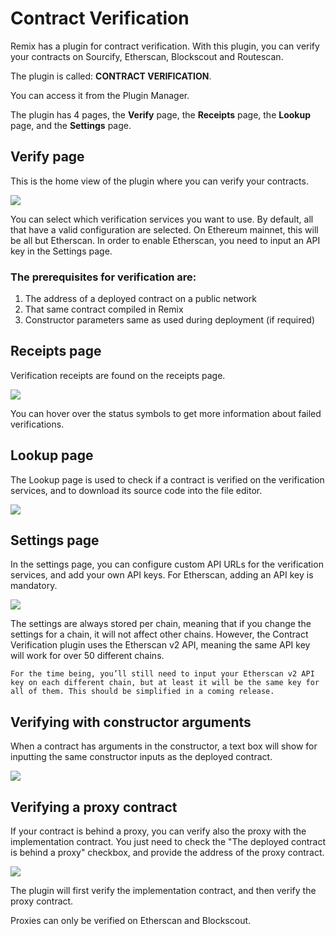 # Contract Verification

Remix has a plugin for contract verification. With this plugin, you can verify your contracts on Sourcify, Etherscan, Blockscout and Routescan.

The plugin is called: **CONTRACT VERIFICATION**.

You can access it from the Plugin Manager.

The plugin has 4 pages, the **Verify** page, the **Receipts** page, the **Lookup** page, and the **Settings** page.

## Verify page

This is the home view of the plugin where you can verify your contracts.

![](images/a-cv-verify-page.png)

You can select which verification services you want to use. By default, all that have a valid configuration are selected. On Ethereum mainnet, this will be all but Etherscan. In order to enable Etherscan, you need to input an API key in the Settings page.

### The prerequisites for verification are:

1. The address of a deployed contract on a public network
2. That same contract compiled in Remix
3. Constructor parameters same as used during deployment (if required)

## Receipts page

Verification receipts are found on the receipts page.

![](images/a-cv-receipts-page.png)

You can hover over the status symbols to get more information about failed verifications.

## Lookup page

The Lookup page is used to check if a contract is verified on the verification services, and to download its source code into the file editor.

![](images/a-cv-lookup-page.png)

## Settings page

In the settings page, you can configure custom API URLs for the verification services, and add your own API keys. For Etherscan, adding an API key is mandatory.

![](images/a-cv-settings-page.png)

The settings are always stored per chain, meaning that if you change the settings for a chain, it will not affect other chains. However, the Contract Verification plugin uses the Etherscan v2 API, meaning the same API key will work for over 50 different chains.

```{important}
For the time being, you’ll still need to input your Etherscan v2 API key on each different chain, but at least it will be the same key for all of them. This should be simplified in a coming release.
```

## Verifying with constructor arguments

When a contract has arguments in the constructor, a text box will show for inputting the same constructor inputs as the deployed contract.

![](images/a-cv-verify-constructor-args.png)

## Verifying a proxy contract

If your contract is behind a proxy, you can verify also the proxy with the implementation contract. You just need to check the "The deployed contract is behind a proxy" checkbox, and provide the address of the proxy contract.

![](images/a-cv-verify-proxy.png)

The plugin will first verify the implementation contract, and then verify the proxy contract.

Proxies can only be verified on Etherscan and Blockscout.

